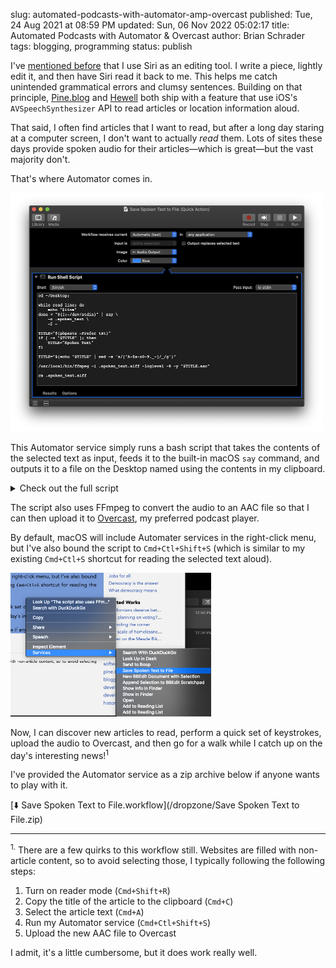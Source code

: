 slug: automated-podcasts-with-automator-amp-overcast
published: Tue, 24 Aug 2021 at 08:59 PM
updated: Sun, 06 Nov 2022 05:02:17 
title: Automated Podcasts with Automator &amp; Overcast
author: Brian Schrader
tags: blogging, programming
status: publish

I've [mentioned before][1] that I use Siri as an editing tool. I write a piece, lightly edit it, and then have Siri read it back to me. This helps me catch unintended grammatical errors and clumsy sentences. Building on that principle, [Pine.blog][2] and [Hewell][3] both ship with a feature that use iOS's `AVSpeechSynthesizer` API to read articles or location information aloud.

That said, I often find articles that I want to read, but after a long day staring at a computer screen, I don't want to actually *read* them. Lots of sites these days provide spoken audio for their articles&mdash;which is great&mdash;but the vast majority don't.

That's where Automator comes in.

<img
    alt="Save Spoken Text to File"
    src="/images/blog/automator-spoken-text.png"
    style="width:500px; height:381.5px;"
    class="image-center"
/>

This Automator service simply runs a bash script that takes the contents of the selected text as input, feeds it to the built-in macOS `say` command, and outputs it to a file on the Desktop named using the contents in my clipboard.

<details>
  <summary>Check out the full script</summary>
<pre><code>cd ~/Desktop;
# A hack to get stdin into say through Automator. For some
# reason simply saying -f didn't work for me.
while read line; do echo "$line" done < "${1:-/dev/stdin}" |
    say -o .spoken_text -f -

TITLE="$(pbpaste -Prefer txt)"
if [ -z "$TITLE" ]; then
	TITLE="Spoken Text"
fi
# Sanitize the article title. Writers love colons which macOS hates
TITLE="$(echo "$TITLE" | sed -e 's/[^A-Za-z0-9._-]/_/g')"

# Conver the audio and be quiet about it
/usr/local/bin/ffmpeg -i .spoken_text.aiff -loglevel -8 -y "$TITLE.aac"
rm .spoken_text.aiff</code></pre>
</details>

The script also uses FFmpeg to convert the audio to an AAC file so that I can then upload it to [Overcast][4], my preferred podcast player.

By default, macOS will include Automater services in the right-click menu, but I've also bound the script to `Cmd+Ctl+Shift+S` (which is similar to my existing `Cmd+Ctl+S` shortcut for reading the selected text aloud).

<img
    alt="The macOS Services Menu"
    src="/images/blog/services-menu-speak.png"
    style="width:321px; height:230px"
    class="image-center"
/>

Now, I can discover new articles to read, perform a quick set of keystrokes, upload the audio to Overcast, and then go for a walk while I catch up on the day's interesting news!<sup>1</sup>

I've provided the Automator service as a zip archive below if anyone wants to play with it.

[⬇️ Save Spoken Text to File.workflow](/dropzone/Save Spoken Text to File.zip)

<hr />
<div class="footnote">
    <p><sup>1.</sup>&nbsp;There are a few quirks to this workflow still. Websites are filled with non-article content, so to avoid selecting those, I typically following the following steps:
    </p>
    <ol>
        <li>Turn on reader mode (<code>Cmd+Shift+R</code>)</li>
        <li>Copy the title of the article to the clipboard (<code>Cmd+C</code>)</li>
        <li>Select the article text (<code>Cmd+A</code>)</li>
        <li>Run my Automator service (<code>Cmd+Ctl+Shift+S</code>)</li>
        <li>Upload the new AAC file to Overcast</li>
    </ol>
    <p>I admit, it's a little cumbersome, but it does work really well.</p>
</div>


[1]: /archive/siri-is-a-blogging-tool/
[2]: https://pine.blog
[3]: https://hewellapp.com
[4]: https://overcast.fm

